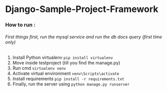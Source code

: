 # Django-Sample-Project-Framework

### How to run :

###### First things first, run the mysql service and run the db docs query (first time only)

1. Install Python virtualenv `pip install virtualenv`
2. Move inside testproject (till you find the manage.py)
3. Run cmd `virtualenv venv`
4. Activate virtual environment `venv\Scripts\activate`
5. Install requirements `pip install -r requirements.txt`
6. Finally, run the server using `python manage.py runserver`